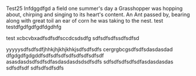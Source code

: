 Test25 Infdggdfgd a field one summer's day a Grasshopper was hopping about, chirping and singing to its heart's content. An Ant passed by, bearing along with great toil an ear of corn he was taking to the nest.
test
testdfgdfgdfgdfdgdhfg

test
xcbcvbxadfsdfsdfsccdcsdsdfg
sdfsdfsdfssdfsdfsd

yyyyysdfsdfsdfjhhkjhjkhjkhkjsdfsdfsdfs
cergrgbcgsdfsdfsdasdasdad
dfgdgdfgdgddfsdfsdfsdfsdfsdfsdfsdfsdf
asasdasdsdfsdfsdfasdasdasdsdsdfsdfs
sdfsdfsdfsdfsdfasdasdasdas
sdfsdfsdf
sdfsdfsdfsdfs
